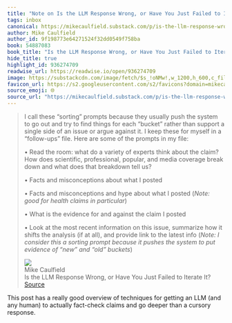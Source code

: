 ```yaml
---
title: "Note on Is the LLM Response Wrong, or Have You Just Failed to Iterate It? via Mike Caulfield"
tags: inbox
canonical: https://mikecaulfield.substack.com/p/is-the-llm-response-wrong-or-have
author: Mike Caulfield
author_id: 9f198773e64271524f32dd0549f758ba
book: 54887083
book_title: "Is the LLM Response Wrong, or Have You Just Failed to Iterate It?"
hide_title: true
highlight_id: 936274709
readwise_url: https://readwise.io/open/936274709
image: https://substackcdn.com/image/fetch/$s_!oNMw!,w_1200,h_600,c_fill,f_jpg,q_auto:good,fl_progressive:steep,g_auto/https%3A%2F%2Fsubstack-post-media.s3.amazonaws.com%2Fpublic%2Fimages%2F46d41dd1-84e3-4dff-ac73-2c74457eabe3_791x1047.png
favicon_url: https://s2.googleusercontent.com/s2/favicons?domain=mikecaulfield.substack.com
source_emoji: 🌐
source_url: "https://mikecaulfield.substack.com/p/is-the-llm-response-wrong-or-have#:~:text=I%20call%20these,and%20%E2%80%9Cold%E2%80%9D%20buckets*%29"
---
```


> I call these “sorting” prompts because they usually push the system to go out and try to find things for each “bucket” rather than support a single side of an issue or argue against it. I keep these for myself in a “follow-ups” file. Here are some of the prompts in my file:
> 
> • Read the room: what do a variety of experts think about the claim? How does scientific, professional, popular, and media coverage break down and what does that breakdown tell us?
> 
> • Facts and misconceptions about what I posted
> 
> • Facts and misconceptions and hype about what I posted (*Note: good for health claims in particular*)
> 
> • What is the evidence for and against the claim I posted
> 
> • Look at the most recent information on this issue, summarize how it shifts the analysis (if at all), and provide link to the latest info (*Note: I consider this a sorting prompt because it pushes the system to put evidence of “new” and “old” buckets*)
> <div class="quoteback-footer"><div class="quoteback-avatar"><img class="mini-favicon" src="https://s2.googleusercontent.com/s2/favicons?domain=mikecaulfield.substack.com"></div><div class="quoteback-metadata"><div class="metadata-inner"><span style="display:none">FROM:</span><div aria-label="Mike Caulfield" class="quoteback-author"> Mike Caulfield</div><div aria-label="Is the LLM Response Wrong, or Have You Just Failed to Iterate It?" class="quoteback-title"> Is the LLM Response Wrong, or Have You Just Failed to Iterate It?</div></div></div><div class="quoteback-backlink"><a target="_blank" aria-label="go to the full text of this quotation" rel="noopener" href="https://mikecaulfield.substack.com/p/is-the-llm-response-wrong-or-have#:~:text=I%20call%20these,and%20%E2%80%9Cold%E2%80%9D%20buckets*%29" class="quoteback-arrow"> Source</a></div></div>

This post has a really good overview of techniques for getting an LLM (and any human) to actually fact-check claims and go deeper than a cursory response.